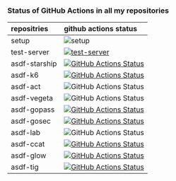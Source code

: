 ### Status of GitHub Actions in all my repositories

| repositries | github actions status |
|:-|:-|
| setup | ![setup](https://github.com/grimoh/setup/workflows/CI/badge.svg?branch=master) |
| test-server | [![test-server](https://github.com/grimoh/test-server/workflows/Go/badge.svg?branch=master)](https://github.com/grimoh/test-server/actions) |
| asdf-starship | [![GitHub Actions Status](https://github.com/grimoh/asdf-starship/workflows/Main%20workflow/badge.svg?branch=master)](https://github.com/grimoh/asdf-starship/actions) |
| asdf-k6 | [![GitHub Actions Status](https://github.com/grimoh/asdf-k6/workflows/Main%20workflow/badge.svg?branch=master)](https://github.com/grimoh/asdf-k6/actions) |
| asdf-act | ![GitHub Actions Status](https://github.com/grimoh/asdf-act/workflows/Main%20workflow/badge.svg?branch=master) |
| asdf-vegeta | ![GitHub Actions Status](https://github.com/grimoh/asdf-vegeta/workflows/Main%20workflow/badge.svg?branch=master) |
| asdf-gopass | [![GitHub Actions Status](https://github.com/grimoh/asdf-gopass/workflows/Main%20workflow/badge.svg?branch=master)](https://github.com/grimoh/asdf-gopass/actions) |
| asdf-gosec | [![GitHub Actions Status](https://github.com/grimoh/asdf-gosec/workflows/Main%20workflow/badge.svg?branch=master)](https://github.com/grimoh/asdf-gosec/actions) |
| asdf-lab | ![GitHub Actions Status](https://github.com/grimoh/asdf-lab/workflows/Main%20workflow/badge.svg?branch=master) |
| asdf-ccat | [![GitHub Actions Status](https://github.com/grimoh/asdf-ccat/workflows/Main%20workflow/badge.svg?branch=master)](https://github.com/grimoh/asdf-ccat/actions) |
| asdf-glow | [![GitHub Actions Status](https://github.com/grimoh/asdf-glow/workflows/Main%20workflow/badge.svg?branch=master)](https://github.com/grimoh/asdf-glow/actions) |
| asdf-tig | [![GitHub Actions Status](https://github.com/grimoh/asdf-tig/workflows/Main%20workflow/badge.svg?branch=master)](https://github.com/grimoh/asdf-tig/actions) |
